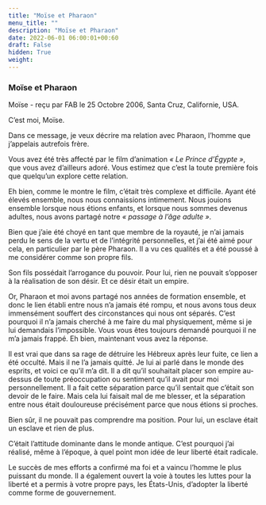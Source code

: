 ```yaml
---
title: "Moïse et Pharaon"
menu_title: ""
description: "Moïse et Pharaon"
date: 2022-06-01 06:00:01+00:60
draft: False
hidden: True
weight:
---
```

### Moïse et Pharaon

Moïse - reçu par FAB le 25 Octobre 2006, Santa Cruz, Californie, USA.

C’est moi, Moïse.

Dans ce message, je veux décrire ma relation avec Pharaon, l’homme que j’appelais autrefois frère.

Vous avez été très affecté par le film d’animation *« Le Prince d’Égypte »*, que vous avez d’ailleurs adoré. Vous estimez que c’est la toute première fois que quelqu’un explore cette relation.

Eh bien, comme le montre le film, c’était très complexe et difficile. Ayant été élevés ensemble, nous nous connaissions intimement. Nous jouions ensemble lorsque nous étions enfants, et lorsque nous sommes devenus adultes, nous avons partagé notre *« passage à l’âge adulte »*.

Bien que j’aie été choyé en tant que membre de la royauté, je n’ai jamais perdu le sens de la vertu et de l’intégrité personnelles, et j’ai été aimé pour cela, en particulier par le père Pharaon. Il a vu ces qualités et a été poussé à me considérer comme son propre fils.

Son fils possédait l’arrogance du pouvoir. Pour lui, rien ne pouvait s’opposer à la réalisation de son désir. Et ce désir était un empire.

Or, Pharaon et moi avons partagé nos années de formation ensemble, et donc le lien établi entre nous n’a jamais été rompu, et nous avons tous deux immensément souffert des circonstances qui nous ont séparés. C’est pourquoi il n’a jamais cherché à me faire du mal physiquement, même si je lui demandais l’impossible. Vous vous êtes toujours demandé pourquoi il ne m’a jamais frappé. Eh bien, maintenant vous avez la réponse.

Il est vrai que dans sa rage de détruire les Hébreux après leur fuite, ce lien a été occulté. Mais il ne l’a jamais quitté. Je lui ai parlé dans le monde des esprits, et voici ce qu’il m’a dit. Il a dit qu’il souhaitait placer son empire au-dessus de toute préoccupation ou sentiment qu’il avait pour moi personnellement. Il a fait cette séparation parce qu’il sentait que c’était son devoir de le faire. Mais cela lui faisait mal de me blesser, et la séparation entre nous était douloureuse précisément parce que nous étions si proches.

Bien sûr, il ne pouvait pas comprendre ma position. Pour lui, un esclave était un esclave et rien de plus.

C’était l’attitude dominante dans le monde antique. C’est pourquoi j’ai réalisé, même à l’époque, à quel point mon idée de leur liberté était radicale.

Le succès de mes efforts a confirmé ma foi et a vaincu l’homme le plus puissant du monde. Il a également ouvert la voie à toutes les luttes pour la liberté et a permis à votre propre pays, les États-Unis, d’adopter la liberté comme forme de gouvernement.
